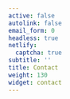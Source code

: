 ```yaml
---
active: false
autolink: false
email_form: 0
headless: true
netlify:
  captcha: true
subtitle: ''
title: Contact
weight: 130
widget: contact
---
```


